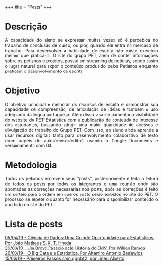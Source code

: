 +++
title = "Posts"
+++

# Descrição

<p align="justify">A capacidade do aluno se expressar muitas vezes só é 
percebida no trabalho de conclusão de curso, ou pior, quando ele entra no 
mercado de trabalho. Para desenvolver a habilidade de escrita não existe 
exercício melhor que praticá-la. O site do grupo PET, além de conter 
informações sobre os petianos e projetos, possui um streaming de notícias, 
sendo assim o lugar natural para expor o conteúdo produzido pelos Petianos 
enquanto praticam o desenvolvimento da escrita</p>

# Objetivo

<p align="justify">O objetivo principal é melhorar os recursos de escrita 
e demonstrar sua capacidade de compreensão, de articulação de ideias e 
também o uso adequado da língua portuguesa. Além disso visa-se aumentar 
a visibilidade do website do PET-Estatística com a publicação de conteúdo 
de interesse dos estudantes, buscando atingir uma maior quantidade de acessos 
e divulgação do trabalho do Grupo PET. Com isso, ao aluno ainda aprende 
a usar recursos digitais tanto para desenvolvimento colaborativo de texto 
(com papéis de autor/revisor/editor) usando o Google Documents e versionamento 
com Git.</p>

# Metodologia

<p align="justify">Todos os petianos escrevem seus "posts", posteriormente
é feita a leitura de todos os posts por todos os integrantes e uma reunião
onde são apontadas as correções necessárias nos posts, após as correções
é feito um sorteio para a ordem em que os posts serão exibidos no site do 
PET. O processo se repete o quanto for necessário para disponibilizar 
conteúdo o ano todo no site do PET.</p>

# Lista de posts 

[05/04/19 - Ciência de Dados: Uma Grande Oportunidade para Estatísticos, Por João Matheus S. K. T. Hneda](../download/postJOAO.html)   
[29/03/19 - Um Breve Passeio pela História do EMV, Por Willian Ramos](../download/postWILLIAN.html)   
[26/03/19 - O Big Data e a Estatística, Por Altamiro Antonio Basiewics](../download/postALTAMIRO.html)   
[15/03/19 - Primeiros Passos com ggplot2, por Lineu Alberto](../download/postLINEU.html)  
 

